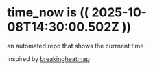 # time_now is (( 2025-10-08T14:30:00.502Z ))

an automated repo that shows the currnent time

inspired by [breakingheatmap](https://github.com/breakingheatmap/breakingheatmap)